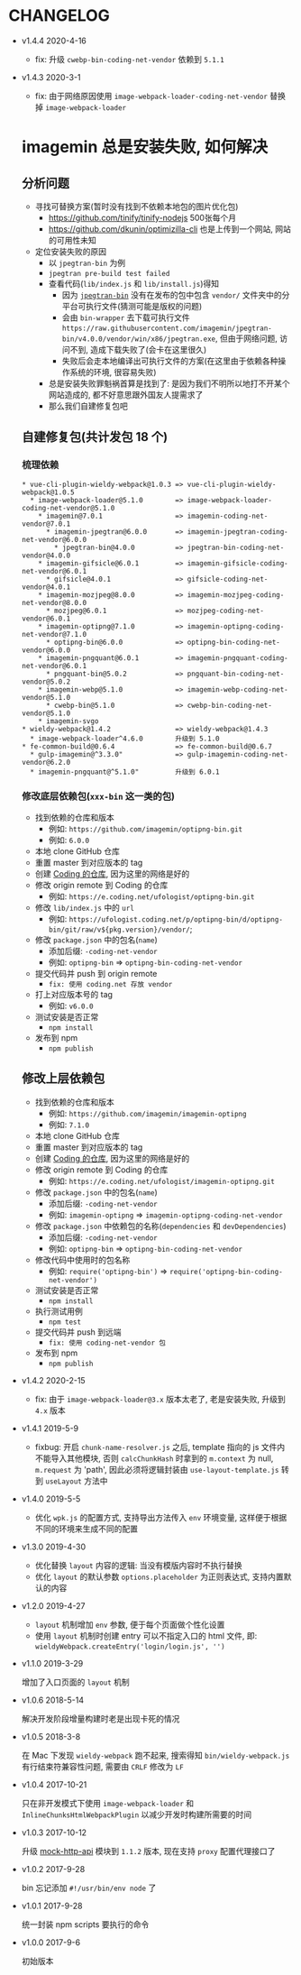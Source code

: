 # CHANGELOG

* v1.4.4 2020-4-16

  * fix: 升级 `cwebp-bin-coding-net-vendor` 依赖到 `5.1.1`

* v1.4.3 2020-3-1

  * fix: 由于网络原因使用 `image-webpack-loader-coding-net-vendor` 替换掉 `image-webpack-loader`

  # imagemin 总是安装失败, 如何解决

  ## 分析问题

  * 寻找可替换方案(暂时没有找到不依赖本地包的图片优化包)
    * https://github.com/tinify/tinify-nodejs 500张每个月
    * https://github.com/dkunin/optimizilla-cli 也是上传到一个网站, 网站的可用性未知
  * 定位安装失败的原因
    * 以 `jpegtran-bin` 为例
    * `jpegtran pre-build test failed`
    * 查看代码(`lib/index.js` 和 `lib/install.js`)得知
      * 因为 [`jpegtran-bin`](https://unpkg.com/browse/jpegtran-bin@4.0.0/) 没有在发布的包中包含 `vendor/` 文件夹中的分平台可执行文件(猜测可能是版权的问题)
      * 会由 `bin-wrapper` 去下载可执行文件 `https://raw.githubusercontent.com/imagemin/jpegtran-bin/v4.0.0/vendor/win/x86/jpegtran.exe`, 但由于网络问题, 访问不到, 造成下载失败了(会卡在这里很久)
      * 失败后会走本地编译出可执行文件的方案(在这里由于依赖各种操作系统的环境, 很容易失败) 
    * 总是安装失败罪魁祸首算是找到了: 是因为我们不明所以地打不开某个网站造成的, 都不好意思跟外国友人提需求了
    * 那么我们自建修复包吧

  ## 自建修复包(共计发包 18 个)
  
  ### 梳理依赖
  
  ```
  * vue-cli-plugin-wieldy-webpack@1.0.3 => vue-cli-plugin-wieldy-webpack@1.0.5
    * image-webpack-loader@5.1.0        => image-webpack-loader-coding-net-vendor@5.1.0
      * imagemin@7.0.1                  => imagemin-coding-net-vendor@7.0.1
        * imagemin-jpegtran@6.0.0       => imagemin-jpegtran-coding-net-vendor@6.0.0
          * jpegtran-bin@4.0.0          => jpegtran-bin-coding-net-vendor@4.0.0
      * imagemin-gifsicle@6.0.1         => imagemin-gifsicle-coding-net-vendor@6.0.1
        * gifsicle@4.0.1                => gifsicle-coding-net-vendor@4.0.1
      * imagemin-mozjpeg@8.0.0          => imagemin-mozjpeg-coding-net-vendor@8.0.0
        * mozjpeg@6.0.1                 => mozjpeg-coding-net-vendor@6.0.1
      * imagemin-optipng@7.1.0          => imagemin-optipng-coding-net-vendor@7.1.0
        * optipng-bin@6.0.0             => optipng-bin-coding-net-vendor@6.0.0
      * imagemin-pngquant@6.0.1         => imagemin-pngquant-coding-net-vendor@6.0.1
        * pngquant-bin@5.0.2            => pngquant-bin-coding-net-vendor@5.0.2
      * imagemin-webp@5.1.0             => imagemin-webp-coding-net-vendor@5.1.0
        * cwebp-bin@5.1.0               => cwebp-bin-coding-net-vendor@5.1.0
      * imagemin-svgo
  * wieldy-webpack@1.4.2                => wieldy-webpack@1.4.3
    * image-webpack-loader^4.6.0        升级到 5.1.0
  * fe-common-build@0.6.4               => fe-common-build@0.6.7
    * gulp-imagemin@^3.3.0"             => gulp-imagemin-coding-net-vendor@6.2.0
    * imagemin-pngquant@^5.1.0"         升级到 6.0.1
  ```
  
  ### 修改底层依赖包(`xxx-bin` 这一类的包)
  
  * 找到依赖的仓库和版本
    * 例如: `https://github.com/imagemin/optipng-bin.git`
    * 例如: `6.0.0`
  * 本地 clone GitHub 仓库
  * 重置 master 到对应版本的 tag
  * 创建 [Coding 的仓库](https://coding.net/), 因为这里的网络是好的
  * 修改 origin remote 到 Coding 的仓库
    * 例如: `https://e.coding.net/ufologist/optipng-bin.git`
  * 修改 `lib/index.js` 中的 `url`
    * 例如: `https://ufologist.coding.net/p/optipng-bin/d/optipng-bin/git/raw/v${pkg.version}/vendor/`;
  * 修改 `package.json` 中的包名(`name`)
    * 添加后缀: `-coding-net-vendor`
    * 例如: `optipng-bin` => `optipng-bin-coding-net-vendor`
  * 提交代码并 push 到 origin remote
    * `fix: 使用 coding.net 存放 vendor`
  * 打上对应版本号的 tag
    * 例如: `v6.0.0`
  * 测试安装是否正常
    * `npm install`
  * 发布到 npm
    * `npm publish`
  
  ## 修改上层依赖包
  
  * 找到依赖的仓库和版本
    * 例如: `https://github.com/imagemin/imagemin-optipng`
    * 例如: `7.1.0`
  * 本地 clone GitHub 仓库
  * 重置 master 到对应版本的 tag
  * 创建 [Coding 的仓库](https://coding.net/), 因为这里的网络是好的
  * 修改 origin remote 到 Coding 的仓库
    * 例如: `https://e.coding.net/ufologist/imagemin-optipng.git`
  * 修改 `package.json` 中的包名(`name`)
    * 添加后缀: `-coding-net-vendor`
    * 例如: `imagemin-optipng` => `imagemin-optipng-coding-net-vendor`
  * 修改 `package.json` 中依赖包的名称(`dependencies` 和 `devDependencies`)
    * 添加后缀: `-coding-net-vendor`
    * 例如: `optipng-bin` => `optipng-bin-coding-net-vendor`
  * 修改代码中使用时的包名称
    * 例如: `require('optipng-bin')` => `require('optipng-bin-coding-net-vendor')`
  * 测试安装是否正常
    * `npm install`
  * 执行测试用例
    * `npm test`
  * 提交代码并 push 到远端
    * `fix: 使用 coding-net-vendor 包`
  * 发布到 npm
    * `npm publish`

* v1.4.2 2020-2-15

  * fix: 由于 `image-webpack-loader@3.x` 版本太老了, 老是安装失败, 升级到 `4.x` 版本

* v1.4.1 2019-5-9

  * fixbug: 开启 `chunk-name-resolver.js` 之后, template 指向的 js 文件内不能导入其他模块, 否则 `calcChunkHash` 时拿到的 `m.context` 为 null, `m.request` 为 'path', 因此必须将逻辑封装由 `use-layout-template.js` 转到 `useLayout` 方法中

* v1.4.0 2019-5-5

  * 优化 `wpk.js` 的配置方式, 支持导出方法传入 `env` 环境变量, 这样便于根据不同的环境来生成不同的配置

* v1.3.0 2019-4-30

  * 优化替换 `layout` 内容的逻辑: 当没有模版内容时不执行替换
  * 优化 `layout` 的默认参数 `options.placeholder` 为正则表达式, 支持内置默认的内容

* v1.2.0 2019-4-27

  * `layout` 机制增加 `env` 参数, 便于每个页面做个性化设置
  * 使用 `layout` 机制时创建 entry 可以不指定入口的 html 文件, 即: `wieldyWebpack.createEntry('login/login.js', '')`

* v1.1.0 2019-3-29

  增加了入口页面的 `layout` 机制

* v1.0.6 2018-5-14

  解决开发阶段增量构建时老是出现卡死的情况

* v1.0.5 2018-3-8

  在 Mac 下发现 `wieldy-webpack` 跑不起来, 搜索得知 `bin/wieldy-webpack.js` 有行结束符兼容性问题, 需要由 `CRLF` 修改为 `LF`

* v1.0.4 2017-10-21

  只在非开发模式下使用 `image-webpack-loader` 和 `InlineChunksHtmlWebpackPlugin` 以减少开发时构建所需要的时间

* v1.0.3 2017-10-12

  升级 [mock-http-api](https://github.com/ufologist/mock-http-api) 模块到 `1.1.2` 版本, 现在支持 `proxy` 配置代理接口了

* v1.0.2 2017-9-28

  bin 忘记添加 `#!/usr/bin/env node` 了

* v1.0.1 2017-9-28

  统一封装 npm scripts 要执行的命令

* v1.0.0 2017-9-6

  初始版本